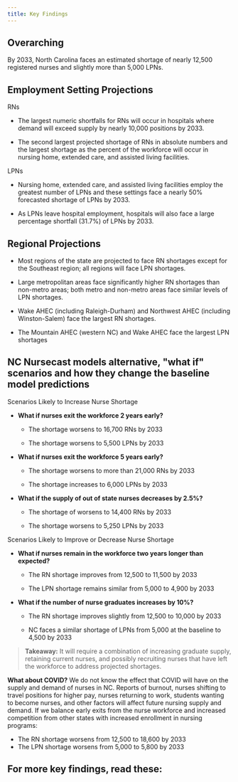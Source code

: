 ```yaml
---
title: Key Findings
---
```


## Overarching
By 2033, North Carolina faces an estimated shortage of nearly 12,500 registered nurses and slightly more than 5,000 LPNs.

## Employment Setting Projections

RNs

-   The largest numeric shortfalls for RNs will occur in hospitals where
    demand will exceed supply by nearly 10,000 positions by 2033.

-   The second largest projected shortage of RNs in absolute numbers and
    the largest shortage as the percent of the workforce will occur in
    nursing home, extended care, and assisted living facilities.

LPNs

-   Nursing home, extended care, and assisted living facilities employ
    the greatest number of LPNs and these settings face a nearly 50%
    forecasted shortage of LPNs by 2033.

-   As LPNs leave hospital employment, hospitals will also face a large
    percentage shortfall (31.7%) of LPNs by 2033.

## Regional Projections

-   Most regions of the state are projected to face RN shortages except
    for the Southeast region; all regions will face LPN shortages.

-   Large metropolitan areas face significantly higher RN shortages than
    non-metro areas; both metro and non-metro areas face similar levels
    of LPN shortages.

-   Wake AHEC (including Raleigh-Durham) and Northwest AHEC (including
    Winston-Salem) face the largest RN shortages.

-   The Mountain AHEC (western NC) and Wake AHEC face the largest LPN
    shortages

## NC Nursecast models alternative, "what if" scenarios and how they change the baseline model predictions

Scenarios Likely to Increase Nurse Shortage

-   **What if nurses exit the workforce 2 years early?**

    -   The shortage worsens to 16,700 RNs by 2033

    -   The shortage worsens to 5,500 LPNs by 2033

-   **What if nurses exit the workforce 5 years early?** 

    -   The shortage worsens to more than 21,000 RNs by 2033

    -   The shortage increases to 6,000 LPNs by 2033

-   **What if the supply of out of state nurses decreases by 2.5%?**

    -   The shortage of worsens to 14,400 RNs by 2033

    -   The shortage worsens to 5,250 LPNs by 2033

Scenarios Likely to Improve or Decrease Nurse Shortage

-   **What if nurses remain in the workforce two years longer than
    expected?**

    -   The RN shortage improves from 12,500 to 11,500 by 2033

    -   The LPN shortage remains similar from 5,000 to 4,900 by 2033

-   **What if the number of nurse graduates increases by 10%?**

    -   The RN shortage improves slightly from 12,500 to 10,000 by 2033

    -   NC faces a similar shortage of LPNs from 5,000 at the baseline
        to 4,500 by 2033

> **Takeaway:** It will require a combination of increasing graduate
> supply, retaining current nurses, and possibly recruiting nurses that
> have left the workforce to address projected shortages.

**What about COVID?** We do not know the effect that COVID will have on
the supply and demand of nurses in NC. Reports of burnout, nurses
shifting to travel positions for higher pay, nurses returning to work,
students wanting to become nurses, and other factors will affect future
nursing supply and demand. If we balance early exits from the nurse
workforce and increased competition from other states with increased
enrollment in nursing programs:

-   The RN shortage worsens from 12,500 to 18,600 by 2033
-   The LPN shortage worsens from 5,000 to 5,800 by 2033

## For more key findings, read these: 